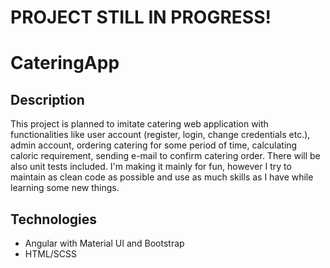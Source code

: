 # PROJECT STILL IN PROGRESS!
# CateringApp

## Description
This project is planned to imitate catering web application with functionalities like user account (register, login, change credentials etc.), admin account, ordering catering for some period of time, calculating caloric requirement, sending e-mail to confirm catering order. There will be also unit tests included. I'm making it mainly for fun, however I try to maintain as clean code as possible and use as much skills as I have while learning some new things. 

## Technologies
* Angular with Material UI and Bootstrap
* HTML/SCSS